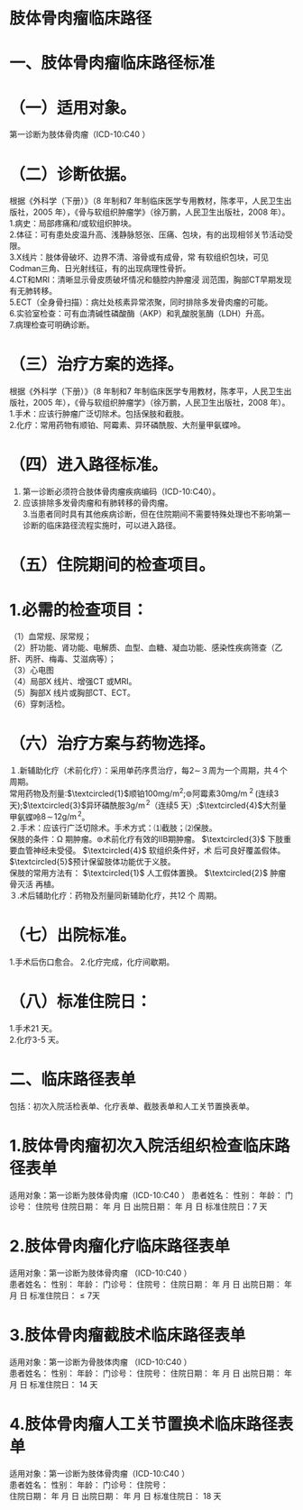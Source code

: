 # 肢体骨肉瘤临床路径  
# 一、肢体骨肉瘤临床路径标准  
# （一）适用对象。  
第一诊断为肢体骨肉瘤（ICD-10:C40 ）  
# （二）诊断依据。  
根据《外科学（下册）》（8 年制和7 年制临床医学专用教材，陈孝平，人民卫生出版社，2005 年），《骨与软组织肿瘤学》（徐万鹏，人民卫生出版社，2008 年）。  
1.病史：局部疼痛和/或软组织肿块。  
2.体征：可有患处皮温升高、浅静脉怒张、压痛、包块，有的出现相邻关节活动受限。  
3.X线片：肢体骨破坏、边界不清、溶骨或有成骨，常 有软组织包块，可见Codman三角、日光射线征，有的出现病理性骨折。  
4.CT和MRI：清晰显示骨皮质破坏情况和髓腔内肿瘤浸 润范围，胸部CT早期发现有无肺转移。  
5.ECT（全身骨扫描）：病灶处核素异常浓聚，同时排除多发骨肉瘤的可能。  
6.实验室检查：可有血清碱性磷酸酶（AKP）和乳酸脱氢酶（LDH）升高。  
7.病理检查可明确诊断。  
# （三）治疗方案的选择。  
根据《外科学（下册）》（8 年制和7 年制临床医学专用教材，陈孝平，人民卫生出版社，2005 年），《骨与软组织肿瘤学》（徐万鹏，人民卫生出版社，2008 年）。  
1.手术：应该行肿瘤广泛切除术。包括保肢和截肢。  
2.化疗：常用药物有顺铂、阿霉素、异环磷酰胺、大剂量甲氨蝶呤。  
# （四）进入路径标准。  
1. 第一诊断必须符合肢体骨肉瘤疾病编码（ICD-10:C40）。  
2. 应该排除多发骨肉瘤和有肺转移的骨肉瘤。  
3.当患者同时具有其他疾病诊断，但在住院期间不需要特殊处理也不影响第一诊断的临床路径流程实施时，可以进入路径。  
# （五）住院期间的检查项目。  
# 1.必需的检查项目：  
（1）血常规、尿常规；  
（2）肝功能、肾功能、电解质、血型、血糖、凝血功能、感染性疾病筛查（乙肝、丙肝、梅毒、艾滋病等）；  
（3）心电图  
（4）局部X 线片、增强CT 或MRI。  
（5）胸部X 线片或胸部CT、ECT。  
（6）穿刺活检。  
# （六）治疗方案与药物选择。  
１.新辅助化疗（术前化疗）：采用单药序贯治疗，每$2\sim$３周为一个周期，共４个周期。  
常用药物及剂量:$\textcircled{1}$顺铂$100\mathrm{{mg/m^{2}};}$$\circledcirc$阿霉素$30\mathrm{{mg/m}^{\mathrm{~2~}}}$(连续3 天);$\textcircled{3}$异环磷酰胺$\mathrm{3g/m^{\,2}}$（连续5 天）;$\textcircled{4}$大剂量甲氨蝶呤$8\!\sim\!12\mathrm{g}/\mathrm{m}^{\,2}$。  
２.手术：应该行广泛切除术。手术方式：⑴截肢；⑵保肢。  
保肢的条件：$\mathrm{\Omega}$ 期肿瘤。$\circledcirc$术前化疗有效的IIB期肿瘤。 $\textcircled{3}$ 下肢重要血管神经未受侵。 $\textcircled{4}$ 软组织条件好，术 后可良好覆盖假体。$\textcircled{5}$预计保留肢体功能优于义肢。  
保肢的常用方法有： $\textcircled{1}$ 人工假体置换。 $\textcircled{2}$ 肿瘤骨灭活 再植。  
３.术后辅助化疗：药物及剂量同新辅助化疗，共12 个 周期。  
# （七）出院标准。  
1.手术后伤口愈合。 2.化疗完成，化疗间歇期。  
# （八）标准住院日：  
1.手术21 天。  
2.化疗3-5 天。  
# 二、临床路径表单  
包括：初次入院活检表单、化疗表单、截肢表单和人工关节置换表单。  
# 1.肢体骨肉瘤初次入院活组织检查临床路径表单  
适用对象：第一诊断为肢体骨肉瘤（ICD-10:C40 ） 患者姓名：       性别：     年龄：      门诊号：        住院号          住院日期：     年  月  日   出院日期：   年  月  日     标准住院日：7 天  
# 2.肢体骨肉瘤化疗临床路径表单  
适用对象：第一诊断为肢体骨肉瘤 （ICD-10:C40 ）  
患者姓名：       性别：       年龄：       门诊号：         住院号：              住院日期：   年   月   日     出院日期：   年   月   日     标准住院日：${\leqslant}7$天  
# 3.肢体骨肉瘤截肢术临床路径表单  
适用对象：第一诊断为骨肢体肉瘤 （ICD-10:C40 ）  
患者姓名：       性别：       年龄：       门诊号：         住院号：            住院日期：   年   月   日     出院日期：   年   月   日     标准住院日： 14     天  
# 4.肢体骨肉瘤人工关节置换术临床路径表单  
适用对象：第一诊断为肢体骨肉瘤（ICD-10:C40 ）  
患者姓名：       性别：       年龄：       门诊号：         住院号：  
住院日期：   年   月   日     出院日期：   年   月   日     标准住院日： 18     天  
